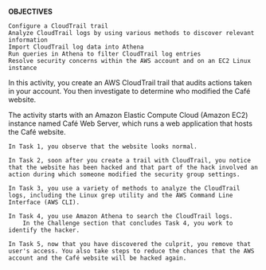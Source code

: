 **OBJECTIVES**

    Configure a CloudTrail trail
    Analyze CloudTrail logs by using various methods to discover relevant information
    Import CloudTrail log data into Athena
    Run queries in Athena to filter CloudTrail log entries
    Resolve security concerns within the AWS account and on an EC2 Linux instance
    
In this activity, you create an AWS CloudTrail trail that audits actions taken in your account. You then investigate to determine who modified the Café website.

The activity starts with an Amazon Elastic Compute Cloud (Amazon EC2) instance named Café Web Server, which runs a web application that hosts the Café website.

    In Task 1, you observe that the website looks normal.

    In Task 2, soon after you create a trail with CloudTrail, you notice that the website has been hacked and that part of the hack involved an action during which someone modified the security group settings.

    In Task 3, you use a variety of methods to analyze the CloudTrail logs, including the Linux grep utility and the AWS Command Line Interface (AWS CLI).

    In Task 4, you use Amazon Athena to search the CloudTrail logs.
        In the Challenge section that concludes Task 4, you work to identify the hacker.

    In Task 5, now that you have discovered the culprit, you remove that user's access. You also take steps to reduce the chances that the AWS account and the Café website will be hacked again.
